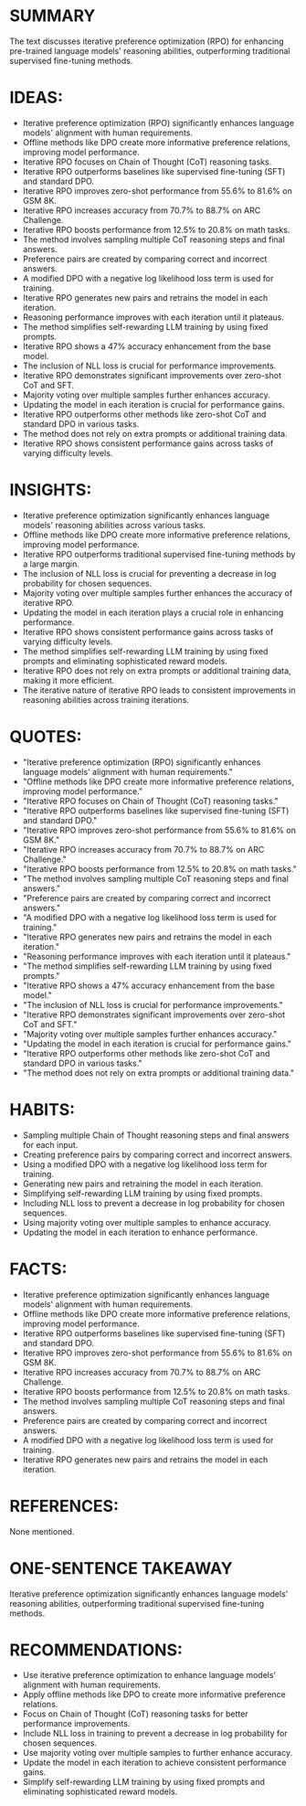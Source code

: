 # SUMMARY
The text discusses iterative preference optimization (RPO) for enhancing pre-trained language models' reasoning abilities, outperforming traditional supervised fine-tuning methods.

# IDEAS:
- Iterative preference optimization (RPO) significantly enhances language models' alignment with human requirements.
- Offline methods like DPO create more informative preference relations, improving model performance.
- Iterative RPO focuses on Chain of Thought (CoT) reasoning tasks.
- Iterative RPO outperforms baselines like supervised fine-tuning (SFT) and standard DPO.
- Iterative RPO improves zero-shot performance from 55.6% to 81.6% on GSM 8K.
- Iterative RPO increases accuracy from 70.7% to 88.7% on ARC Challenge.
- Iterative RPO boosts performance from 12.5% to 20.8% on math tasks.
- The method involves sampling multiple CoT reasoning steps and final answers.
- Preference pairs are created by comparing correct and incorrect answers.
- A modified DPO with a negative log likelihood loss term is used for training.
- Iterative RPO generates new pairs and retrains the model in each iteration.
- Reasoning performance improves with each iteration until it plateaus.
- The method simplifies self-rewarding LLM training by using fixed prompts.
- Iterative RPO shows a 47% accuracy enhancement from the base model.
- The inclusion of NLL loss is crucial for performance improvements.
- Iterative RPO demonstrates significant improvements over zero-shot CoT and SFT.
- Majority voting over multiple samples further enhances accuracy.
- Updating the model in each iteration is crucial for performance gains.
- Iterative RPO outperforms other methods like zero-shot CoT and standard DPO in various tasks.
- The method does not rely on extra prompts or additional training data.
- Iterative RPO shows consistent performance gains across tasks of varying difficulty levels.

# INSIGHTS:
- Iterative preference optimization significantly enhances language models' reasoning abilities across various tasks.
- Offline methods like DPO create more informative preference relations, improving model performance.
- Iterative RPO outperforms traditional supervised fine-tuning methods by a large margin.
- The inclusion of NLL loss is crucial for preventing a decrease in log probability for chosen sequences.
- Majority voting over multiple samples further enhances the accuracy of iterative RPO.
- Updating the model in each iteration plays a crucial role in enhancing performance.
- Iterative RPO shows consistent performance gains across tasks of varying difficulty levels.
- The method simplifies self-rewarding LLM training by using fixed prompts and eliminating sophisticated reward models.
- Iterative RPO does not rely on extra prompts or additional training data, making it more efficient.
- The iterative nature of iterative RPO leads to consistent improvements in reasoning abilities across training iterations.

# QUOTES:
- "Iterative preference optimization (RPO) significantly enhances language models' alignment with human requirements."
- "Offline methods like DPO create more informative preference relations, improving model performance."
- "Iterative RPO focuses on Chain of Thought (CoT) reasoning tasks."
- "Iterative RPO outperforms baselines like supervised fine-tuning (SFT) and standard DPO."
- "Iterative RPO improves zero-shot performance from 55.6% to 81.6% on GSM 8K."
- "Iterative RPO increases accuracy from 70.7% to 88.7% on ARC Challenge."
- "Iterative RPO boosts performance from 12.5% to 20.8% on math tasks."
- "The method involves sampling multiple CoT reasoning steps and final answers."
- "Preference pairs are created by comparing correct and incorrect answers."
- "A modified DPO with a negative log likelihood loss term is used for training."
- "Iterative RPO generates new pairs and retrains the model in each iteration."
- "Reasoning performance improves with each iteration until it plateaus."
- "The method simplifies self-rewarding LLM training by using fixed prompts."
- "Iterative RPO shows a 47% accuracy enhancement from the base model."
- "The inclusion of NLL loss is crucial for performance improvements."
- "Iterative RPO demonstrates significant improvements over zero-shot CoT and SFT."
- "Majority voting over multiple samples further enhances accuracy."
- "Updating the model in each iteration is crucial for performance gains."
- "Iterative RPO outperforms other methods like zero-shot CoT and standard DPO in various tasks."
- "The method does not rely on extra prompts or additional training data."

# HABITS:
- Sampling multiple Chain of Thought reasoning steps and final answers for each input.
- Creating preference pairs by comparing correct and incorrect answers.
- Using a modified DPO with a negative log likelihood loss term for training.
- Generating new pairs and retraining the model in each iteration.
- Simplifying self-rewarding LLM training by using fixed prompts.
- Including NLL loss to prevent a decrease in log probability for chosen sequences.
- Using majority voting over multiple samples to enhance accuracy.
- Updating the model in each iteration to enhance performance.

# FACTS:
- Iterative preference optimization significantly enhances language models' alignment with human requirements.
- Offline methods like DPO create more informative preference relations, improving model performance.
- Iterative RPO outperforms baselines like supervised fine-tuning (SFT) and standard DPO.
- Iterative RPO improves zero-shot performance from 55.6% to 81.6% on GSM 8K.
- Iterative RPO increases accuracy from 70.7% to 88.7% on ARC Challenge.
- Iterative RPO boosts performance from 12.5% to 20.8% on math tasks.
- The method involves sampling multiple CoT reasoning steps and final answers.
- Preference pairs are created by comparing correct and incorrect answers.
- A modified DPO with a negative log likelihood loss term is used for training.
- Iterative RPO generates new pairs and retrains the model in each iteration.

# REFERENCES:
None mentioned.

# ONE-SENTENCE TAKEAWAY
Iterative preference optimization significantly enhances language models' reasoning abilities, outperforming traditional supervised fine-tuning methods.

# RECOMMENDATIONS:
- Use iterative preference optimization to enhance language models' alignment with human requirements.
- Apply offline methods like DPO to create more informative preference relations.
- Focus on Chain of Thought (CoT) reasoning tasks for better performance improvements.
- Include NLL loss in training to prevent a decrease in log probability for chosen sequences.
- Use majority voting over multiple samples to further enhance accuracy.
- Update the model in each iteration to achieve consistent performance gains.
- Simplify self-rewarding LLM training by using fixed prompts and eliminating sophisticated reward models.
